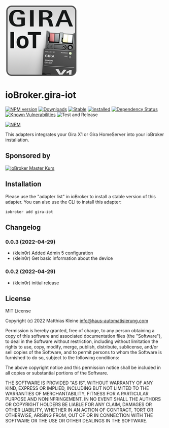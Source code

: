 ![Logo](admin/gira-iot.png)

# ioBroker.gira-iot

[![NPM version](https://img.shields.io/npm/v/iobroker.gira-iot.svg)](https://www.npmjs.com/package/iobroker.gira-iot)
[![Downloads](https://img.shields.io/npm/dm/iobroker.gira-iot.svg)](https://www.npmjs.com/package/iobroker.gira-iot)
[![Stable](http://iobroker.live/badges/gira-iot-stable.svg)](http://iobroker.live/badges/gira-iot-stable.svg)
[![installed](http://iobroker.live/badges/gira-iot-installed.svg)](http://iobroker.live/badges/gira-iot-installed.svg)
[![Dependency Status](https://img.shields.io/david/klein0r/iobroker.gira-iot.svg)](https://david-dm.org/klein0r/iobroker.gira-iot)
[![Known Vulnerabilities](https://snyk.io/test/github/klein0r/ioBroker.gira-iot/badge.svg)](https://snyk.io/test/github/klein0r/ioBroker.gira-iot)
![Test and Release](https://github.com/klein0r/ioBroker.gira-iot/workflows/Test%20and%20Release/badge.svg)

[![NPM](https://nodei.co/npm/iobroker.gira-iot.png?downloads=true)](https://nodei.co/npm/iobroker.gira-iot/)

This adapters integrates your Gira X1 or Gira HomeServer into your ioBroker installation.

## Sponsored by

[![ioBroker Master Kurs](https://haus-automatisierung.com/images/ads/ioBroker-Kurs.png)](https://haus-automatisierung.com/iobroker-kurs/?refid=iobroker-gira-iot)

## Installation

Please use the "adapter list" in ioBroker to install a stable version of this adapter. You can also use the CLI to install this adapter:

```
iobroker add gira-iot
```

## Changelog
<!--
    Placeholder for the next version (at the beginning of the line):
    ### **WORK IN PROGRESS**
-->
### 0.0.3 (2022-04-29)

* (klein0r) Added Admin 5 configuration
* (klein0r) Get basic information about the device

### 0.0.2 (2022-04-29)

* (klein0r) initial release

## License

MIT License

Copyright (c) 2022 Matthias Kleine <info@haus-automatisierung.com>

Permission is hereby granted, free of charge, to any person obtaining a copy
of this software and associated documentation files (the "Software"), to deal
in the Software without restriction, including without limitation the rights
to use, copy, modify, merge, publish, distribute, sublicense, and/or sell
copies of the Software, and to permit persons to whom the Software is
furnished to do so, subject to the following conditions:

The above copyright notice and this permission notice shall be included in all
copies or substantial portions of the Software.

THE SOFTWARE IS PROVIDED "AS IS", WITHOUT WARRANTY OF ANY KIND, EXPRESS OR
IMPLIED, INCLUDING BUT NOT LIMITED TO THE WARRANTIES OF MERCHANTABILITY,
FITNESS FOR A PARTICULAR PURPOSE AND NONINFRINGEMENT. IN NO EVENT SHALL THE
AUTHORS OR COPYRIGHT HOLDERS BE LIABLE FOR ANY CLAIM, DAMAGES OR OTHER
LIABILITY, WHETHER IN AN ACTION OF CONTRACT, TORT OR OTHERWISE, ARISING FROM,
OUT OF OR IN CONNECTION WITH THE SOFTWARE OR THE USE OR OTHER DEALINGS IN THE
SOFTWARE.